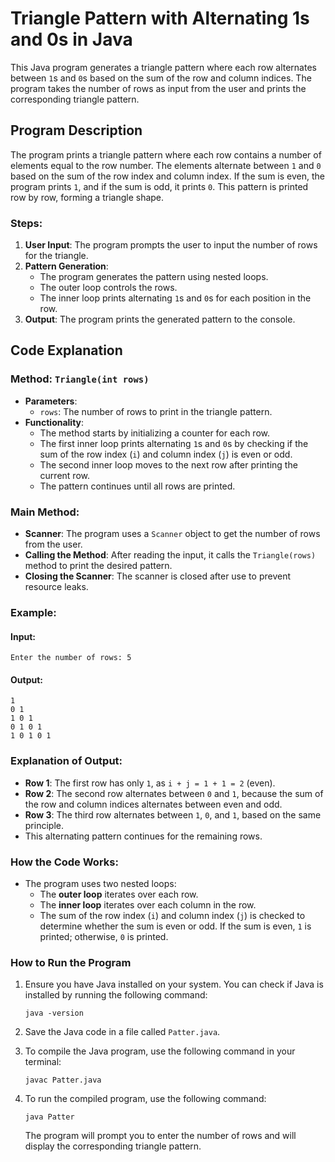 # Triangle Pattern with Alternating 1s and 0s in Java

This Java program generates a triangle pattern where each row alternates between `1`s and `0`s based on the sum of the row and column indices. The program takes the number of rows as input from the user and prints the corresponding triangle pattern.

## Program Description

The program prints a triangle pattern where each row contains a number of elements equal to the row number. The elements alternate between `1` and `0` based on the sum of the row index and column index. If the sum is even, the program prints `1`, and if the sum is odd, it prints `0`. This pattern is printed row by row, forming a triangle shape.

### Steps:

1. **User Input**: The program prompts the user to input the number of rows for the triangle.
2. **Pattern Generation**:
   - The program generates the pattern using nested loops.
   - The outer loop controls the rows.
   - The inner loop prints alternating `1`s and `0`s for each position in the row.
3. **Output**: The program prints the generated pattern to the console.

## Code Explanation

### Method: `Triangle(int rows)`

- **Parameters**:
  - `rows`: The number of rows to print in the triangle pattern.
- **Functionality**:
  - The method starts by initializing a counter for each row.
  - The first inner loop prints alternating `1`s and `0`s by checking if the sum of the row index (`i`) and column index (`j`) is even or odd.
  - The second inner loop moves to the next row after printing the current row.
  - The pattern continues until all rows are printed.

### Main Method:

- **Scanner**: The program uses a `Scanner` object to get the number of rows from the user.
- **Calling the Method**: After reading the input, it calls the `Triangle(rows)` method to print the desired pattern.
- **Closing the Scanner**: The scanner is closed after use to prevent resource leaks.

### Example:

#### Input:

```
Enter the number of rows: 5
```

#### Output:

```
1
0 1
1 0 1
0 1 0 1
1 0 1 0 1
```

### Explanation of Output:

- **Row 1**: The first row has only `1`, as `i + j = 1 + 1 = 2` (even).
- **Row 2**: The second row alternates between `0` and `1`, because the sum of the row and column indices alternates between even and odd.
- **Row 3**: The third row alternates between `1`, `0`, and `1`, based on the same principle.
- This alternating pattern continues for the remaining rows.

### How the Code Works:

- The program uses two nested loops:
  - The **outer loop** iterates over each row.
  - The **inner loop** iterates over each column in the row.
  - The sum of the row index (`i`) and column index (`j`) is checked to determine whether the sum is even or odd. If the sum is even, `1` is printed; otherwise, `0` is printed.

### How to Run the Program

1. Ensure you have Java installed on your system. You can check if Java is installed by running the following command:

   ```
   java -version
   ```

2. Save the Java code in a file called `Patter.java`.

3. To compile the Java program, use the following command in your terminal:

   ```
   javac Patter.java
   ```

4. To run the compiled program, use the following command:

   ```
   java Patter
   ```

   The program will prompt you to enter the number of rows and will display the corresponding triangle pattern.
